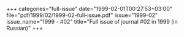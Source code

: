 +++
categories="full-issue"
date="1999-02-01T00:27:53+03:00"
file="pdf/1999/02/1999-02-full-issue.pdf"
issue="1999-02"
issue_name="1999 - #02"
title="Full issue of journal #02 in 1999 (in Russian)"
+++